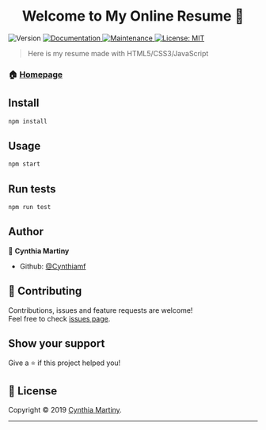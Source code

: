 <h1 align="center">Welcome to My Online Resume 👋</h1>
<p>
  <img alt="Version" src="https://img.shields.io/badge/version-1.0.0-blue.svg?cacheSeconds=2592000" />
  <a href="https://github.com/Mobius1/Pageable#readme" target="_blank">
    <img alt="Documentation" src="https://img.shields.io/badge/documentation-yes-brightgreen.svg" />
  </a>
  <a href="https://github.com/Mobius1/Pageable/graphs/commit-activity" target="_blank">
    <img alt="Maintenance" src="https://img.shields.io/badge/Maintained%3F-yes-green.svg" />
  </a>
  <a href="https://github.com/Mobius1/Pageable/blob/master/LICENSE" target="_blank">
    <img alt="License: MIT" src="https://img.shields.io/github/license/Cynthiamf/My resume online" />
  </a>
</p>

> Here is my resume made with HTML5/CSS3/JavaScript

### 🏠 [Homepage](https://github.com/Cynthiamf/CV-WEB)

## Install

```sh
npm install
```

## Usage

```sh
npm start
```

## Run tests

```sh
npm run test
```

## Author

👤 **Cynthia Martiny**

* Github: [@Cynthiamf](https://github.com/Cynthiamf)

## 🤝 Contributing

Contributions, issues and feature requests are welcome!<br />Feel free to check [issues page](https://github.com/Mobius1/Pageable/issues).

## Show your support

Give a ⭐️ if this project helped you!

## 📝 License

Copyright © 2019 [Cynthia Martiny](https://github.com/Cynthiamf).<br />

***

